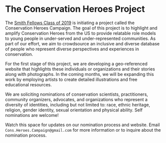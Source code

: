 # The Conservation Heroes Project

The [Smith Fellows Class of 2019](https://conbio.org/mini-sites/smith-fellows/meet-the-fellows/2019-fellows/) is initiating a project called the Conservation Heroes Campaign. The goal of this project is to highlight and amplify Conservation Heroes from the US to provide relatable role models to young people in under-served and under-represented communities. As part of our effort, we aim to crowdsource an inclusive and diverse database of people who represent diverse perspectives and experiences in conservation. 

For the first stage of this project, we are developing a geo-referenced website that highlights these individuals or organizations and their stories along with photographs. In the coming months, we will be expanding this work by employing artists to create detailed illustrations and free educational resources.

We are soliciting nominations of conservation scientists, practitioners, community organizers, advocates, and organizations who represent a diversity of identities, including but not limited to: race, ethnic heritage, religion, gender identity, sexual orientation and physical ability. Self nominations are welcome!

Watch this space for updates on our nomination process and website. Email `Cons.Heroes.Campaign@gmail.com` for more information or to inquire about the nomination process.
